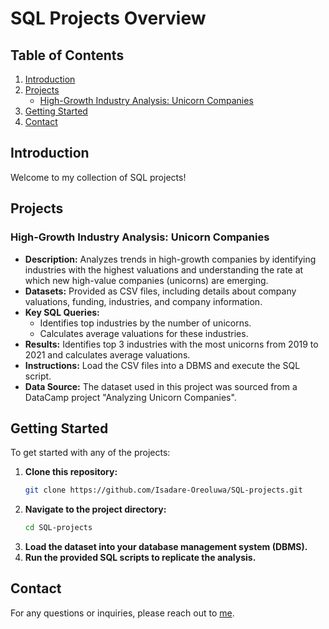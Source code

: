 # SQL Projects Overview

## Table of Contents
1. [Introduction](#introduction)
2. [Projects](#projects)
   - [High-Growth Industry Analysis: Unicorn Companies](#high-growth-industry-analysis-unicorn-companies)
3. [Getting Started](#getting-started)
4. [Contact](#contact)

## Introduction
Welcome to my collection of SQL projects!

## Projects

### High-Growth Industry Analysis: Unicorn Companies
- **Description:** Analyzes trends in high-growth companies by identifying industries with the highest valuations and understanding the rate at which new high-value companies (unicorns) are emerging.
- **Datasets:** Provided as CSV files, including details about company valuations, funding, industries, and company information.
- **Key SQL Queries:**
  - Identifies top industries by the number of unicorns.
  - Calculates average valuations for these industries.
- **Results:** Identifies top 3 industries with the most unicorns from 2019 to 2021 and calculates average valuations.
- **Instructions:** Load the CSV files into a DBMS and execute the SQL script.
- **Data Source:** The dataset used in this project was sourced from a DataCamp project "Analyzing Unicorn Companies".

## Getting Started
To get started with any of the projects:
1. **Clone this repository:**
   ```sh
   git clone https://github.com/Isadare-Oreoluwa/SQL-projects.git
   ```
2. **Navigate to the project directory:**
   ```sh
   cd SQL-projects
   ```
3. **Load the dataset into your database management system (DBMS).**
4. **Run the provided SQL scripts to replicate the analysis.**

## Contact
For any questions or inquiries, please reach out to [me](mailto:isadare.ore@gmail.com).
